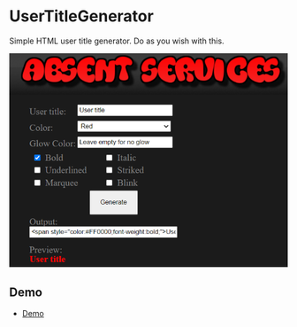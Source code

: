 # UserTitleGenerator
Simple HTML user title generator. Do as you wish with this.


![HomePage](/images/demo.png)



## Demo
* [Demo](https://absentservices.xyz/usertitlegen/)

